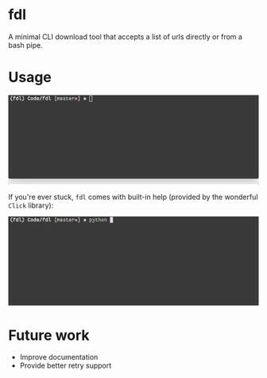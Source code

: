 # fdl
A minimal CLI download tool that accepts a list of urls directly or from a bash
pipe.

# Usage
![fd-usage](img/fdl_2.gif)

If you're ever stuck, `fdl` comes with built-in help (provided by the wonderful
`Click` library):

![fdl-help](img/fdl_1.gif)

# Future work

- Improve documentation
- Provide better retry support


